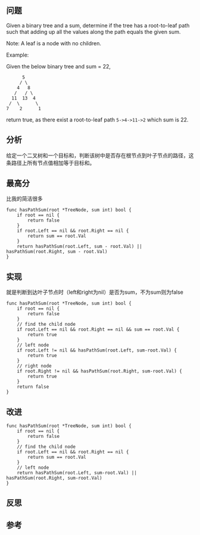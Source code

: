 ## 问题
Given a binary tree and a sum, determine if the tree has a root-to-leaf path such that adding up all the values along the path equals the given sum.

Note: A leaf is a node with no children.

Example:

Given the below binary tree and sum = 22,
```
      5
     / \
    4   8
   /   / \
  11  13  4
 /  \      \
7    2      1
```
return true, as there exist a root-to-leaf path `5->4->11->2` which sum is 22.

## 分析
给定一个二叉树和一个目标和，判断该树中是否存在根节点到叶子节点的路径，这条路径上所有节点值相加等于目标和。

## 最高分
比我的简洁很多
```golang
func hasPathSum(root *TreeNode, sum int) bool {
    if root == nil {
        return false
    }
    if root.Left == nil && root.Right == nil {
        return sum == root.Val
    }
    return hasPathSum(root.Left, sum - root.Val) || hasPathSum(root.Right, sum - root.Val)
}
```

## 实现
就是判断到达叶子节点时（left和right为nil）是否为sum，不为sum则为false
```golang
func hasPathSum(root *TreeNode, sum int) bool {
    if root == nil {
        return false
    }
    // find the child node
    if root.Left == nil && root.Right == nil && sum == root.Val {
        return true
    }
    // left node
    if root.Left != nil && hasPathSum(root.Left, sum-root.Val) {
        return true
    }
    // right node
    if root.Right != nil && hasPathSum(root.Right, sum-root.Val) {
        return true
    }
    return false
}
```

## 改进
```golang
func hasPathSum(root *TreeNode, sum int) bool {
    if root == nil {
        return false
    }
    // find the child node
    if root.Left == nil && root.Right == nil {
        return sum == root.Val
    }
    // left node
    return hasPathSum(root.Left, sum-root.Val) || hasPathSum(root.Right, sum-root.Val)
}
```

## 反思

## 参考